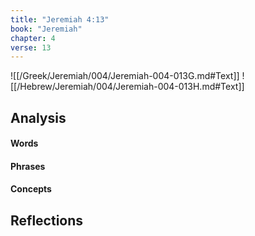 ```yaml
---
title: "Jeremiah 4:13"
book: "Jeremiah"
chapter: 4
verse: 13
---
```

![[/Greek/Jeremiah/004/Jeremiah-004-013G.md#Text]]
![[/Hebrew/Jeremiah/004/Jeremiah-004-013H.md#Text]]

## Analysis

#### Words

#### Phrases

#### Concepts

## Reflections
